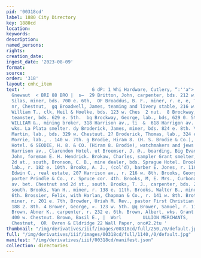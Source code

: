 ```yaml
---
pid: '00318cd'
label: 1880 City Directory
key: 1880cd
location: 
keywords: 
description: 
named_persons: 
rights: 
creation_date: 
ingest_date: '2023-08-09'
format: 
source: 
order: '318'
layout: cmhc_item
text: '                         G dP: 1 Whi Hardware, Cutlery, “:''a">.‘citver:."137°E
  Gnewaut  < BRI 88 BRO |  s—  29 Britton, John, carpenter, bds. 212 w. 9th.  Oz Britton,
  Silas, miner, bds. 700 e. 6th,  OF Broaddus, B. F., miner, r. e, e, Toledo av.,
  nr, Chestnut,  gq Broadwell, James, teaming and livery stable, 216 w. 2d st., sou!  Brockman,
  William T., clk, Heil & Hoelke, bds. 123 w. Ches  2 nut.  8 Brockway, Clarence,
  teamster, bds. 629 e. 5th.  bg Brockway, George, lab., bds, 629 0. 5th,  Qu BROCKWAY,
  WILLIAM &., mining broker, 318 Harrison av., ti  &  618 Harrigon av. Brodenek, Thomas,
  wks. La Plata smelter. dy Broderick, James, miner, bds. 824 e. 8th. ¥ Broderick,
  Martin, lab., bds. 329 w. Chestuut. 2? Broderick, Thomas, lab., 324 e. 8th. $ Broders,
  Morrie, lab., . 140 w. 7th. g Brodie, Hiram 8. (H. S. Brodie & Co.), bds. Clurenden
  Hotel. 6 SEODIE, H. 8. & CO. (Hiram 8. Brodie), watchmakers and jews elers, 304
  Harrison av., Clarendon Hotel. ut Broemser, J. @., boarding, Big Evans Gulch. Brogan,
  John, foreman E. H. Hendrick. Brokaw, Charles, sampler Grant smelter, bds. 401 w.
  2d at., south, Bronson, C. B., mine dealer, bds. Sprague Hotel. Brooker, Albert,
  lab., r. 182 e. 10th. Brooks, A. J., (col’d), barber E. Jones, r. 116 e. 3d. Brooke,
  Edwin C., real estate, 207 Harrison av., r. 216 w. 8th. Brooks, George, (col’d),
  porter Prindle & Co., r. Spruce cor. 4th. Brooks, M, E. Mrs., Curbonate House, Toledo
  av. bet. Chestnut and 2d st., south. Brooks, T. J., carpenter, bds. 227 w. 2d st.,
  south. Brooks, Van H., miner, r. 138 e. 11th. Brooks, Walter B., miner, r. 513 e,
  6th. Brossier, Felix, with Harlan, Chapman & Co., r. 141 w. 8th. Brothers, George,
  miner, r. 201 e. 7th, Browder, Uriah M. Rev., pastor First Christian Church, r.
  188 2. 8th. 4 Brower, George, ». 123 w. 5th. @q Brower, Samuel, r. 112 w. 4th. py
  Brown, Abner K., carpenter, r. 232 e. 6th. Brown, Albert, wks. Grant smelter, 1.
  400 w. Chestnut. Brown, Basil E., |  Worl        ULLION MERCHANTS,        129 e,
  Chestnut,  OR  Ovren & Eldridge 22 Wall Paper, onc#2.2tu '
thumbnail: "/img/derivatives/iiif/images/00318cd/full/250,/0/default.jpg"
full: "/img/derivatives/iiif/images/00318cd/full/1140,/0/default.jpg"
manifest: "/img/derivatives/iiif/00318cd/manifest.json"
collection: directories
---
```

